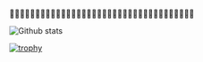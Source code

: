 🦔🦔🦔🦔🦔🦔🦔🦔🦔🦔🦔🦔🦔🦔🦔🦔🦔🦔🦔🦔🦔🦔🦔🦔🦔🦔🦔🦔🦔🦔🦔🦔🦔🦔🦔🦔

![Github stats](https://github-readme-stats.vercel.app/api?username=JukePlz&theme=onedark)

[![trophy](https://github-profile-trophy.vercel.app/?username=JukePlz&theme=onedark)](https://github.com/ryo-ma/github-profile-trophy)
